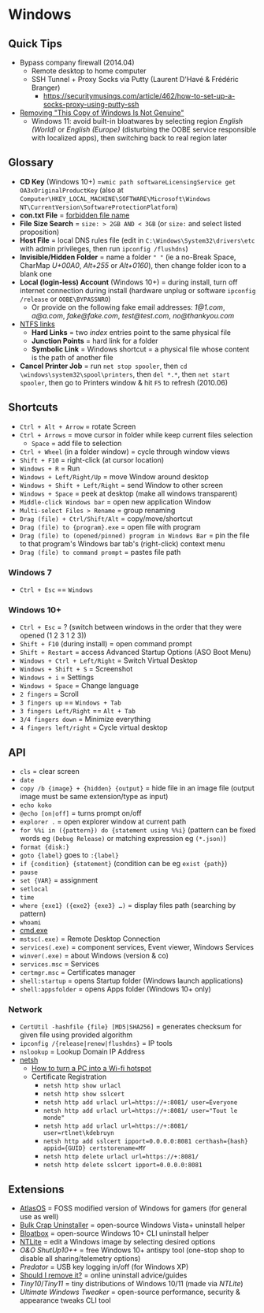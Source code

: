# Windows

## Quick Tips

* Bypass company firewall (2014.04)
  * Remote desktop to home computer
  * SSH Tunnel + Proxy Socks via Putty (Laurent D'Havé & Frédéric Branger)
    * <https://securitymusings.com/article/462/how-to-set-up-a-socks-proxy-using-putty-ssh>
* [Removing "This Copy of Windows Is Not Genuine"](https://appuals.com/removing-this-copy-of-windows-is-not-genuine)
  * Windows 11: avoid built-in bloatwares by selecting region _English (World)_ or _English (Europe)_ (disturbing the OOBE service responsible with localized apps), then switching back to real region later

## Glossary

* **CD Key** (Windows 10+) =`wmic path softwareLicensingService get OA3xOriginalProductKey` (also at `Computer\HKEY_LOCAL_MACHINE\SOFTWARE\Microsoft\Windows NT\CurrentVersion\SoftwareProtectionPlatform`)
* **con.txt File** = [forbidden file name](https://www.reddit.com/r/todayilearned/comments/a0zht/til_that_you_cant_create_a_file_in_windows_called/c0fcr5n)
* **File Size Search** = `size: > 2GB AND < 3GB` (or `size:` and select listed proposition)
* **Host File** = local DNS rules file (edit in `C:\Windows\System32\drivers\etc` with admin privileges, then run `ipconfig /flushdns`)
* **Invisible/Hidden Folder** = name a folder `" "` (ie a no-Break Space, CharMap _U+00A0_, _Alt+255_ or _Alt+0160_), then change folder icon to a blank one
* **Local (login-less) Account** (Windows 10+) = during install, turn off internet connection during install (hardware unplug or software `ipconfig /release` or `OOBE\BYPASSNRO`)
  * Or provide on the following fake email addresses:  _1@1.com_, _a@a.com_, _fake@fake.com_, _test@test.com_, _no@thankyou.com_
* [NTFS links](https://en.wikipedia.org/wiki/NTFS_links)
  * **Hard Links** = two _index_ entries point to the same physical file
  * **Junction Points** = hard link for a folder
  * **Symbolic Link** = Windows shortcut = a physical file whose content is the path of another file
* **Cancel Printer Job** = run `net stop spooler`, then `cd \windows\system32\spool\printers`, then  `del *.*`, then `net start spooler`, then go to Printers window & hit `F5` to refresh (2010.06)

## Shortcuts

* `Ctrl + Alt + Arrow` = rotate Screen
* `Ctrl + Arrows` = move cursor in folder while keep current files selection
  * `Space` = add file to selection
* `Ctrl + Wheel` (in a folder window) = cycle through window views
* `Shift + F10` = right-click (at cursor location)
* `Windows + R` = Run
* `Windows + Left/Right/Up` = move Window around desktop
* `Windows + Shift + Left/Right` = send Window to other screen
* `Windows + Space` = peek at desktop (make all windows transparent)
* `Middle-click Windows bar` = open new application Window
* `Multi-select Files > Rename` = group renaming
* `Drag (file) + Ctrl/Shift/Alt` = copy/move/shortcut
* `Drag (file) to {program}.exe` = open file with program
* `Drag (file) to (opened/pinned) program in Windows Bar` = pin the file to that program's Windows bar tab's (right-click) context menu
* `Drag (file) to command prompt` = pastes file path

### Windows 7

* `Ctrl + Esc` == `Windows`

### Windows 10+

* `Ctrl + Esc` = ? (switch between windows in the order that they were opened (1 2 3 1 2 3))
* `Shift + F10` (during install) = open command prompt
* `Shift + Restart` = access Advanced Startup Options (ASO Boot Menu)
* `Windows + Ctrl + Left/Right` = Switch Virtual Desktop
* `Windows + Shift + S` = Screenshot
* `Windows + i` = Settings
* `Windows + Space` = Change language
* `2 fingers` = Scroll
* `3 fingers up` == `Windows + Tab`
* `3 fingers Left/Right` == `Alt + Tab`
* `3/4 fingers down` = Minimize everything
* `4 fingers left/right` = Cycle virtual desktop

## API

* `cls` = clear screen
* `date`
* `copy /b {image} + {hidden} {output}` = hide file in an image file (output image must be same extension/type as input)
* `echo koko`
* `@echo [on|off]` = turns prompt on/off
* `explorer .` = open explorer window at current path
* `for %%i in ({pattern}) do {statement using %%i}` (pattern can be fixed words eg `(Debug Release)` or matching expression eg `(*.json)`)
* `format {disk:}`
* `goto {label}` goes to `:{label}`
* `if {condition} {statement}` (condition can be eg `exist {path}`)
* `pause`
* `set {VAR}` = assignment
* `setlocal`
* `time`
* `where {exe1} ({exe2} {exe3} …)` = display files path (searching by pattern)
* `whoami`
* [cmd.exe](https://en.wikipedia.org/wiki/Cmd.exe#Windows_NT_family)
* `mstsc(.exe)` = Remote Desktop Connection
* `services(.exe)` = component services, Event viewer, Windows Services
* `winver(.exe)` = about Windows (version & co)
* `services.msc` = Services
* `certmgr.msc` = Certificates manager
* `shell:startup` = opens Startup folder (Windows launch applications)
* `shell:appsfolder` = opens Apps folder (Windows 10+ only)

### Network

* `CertUtil -hashfile {file} [MD5|SHA256]` = generates checksum for given file using provided algorithm
* `ipconfig /{release|renew|flushdns}` = IP tools
* `nslookup` = Lookup Domain IP Address
* [netsh](https://en.wikipedia.org/wiki/Netsh)
  * [How to turn a PC into a Wi-fi hotspot](http://www.reddit.com/r/YouShouldKnow/comments/2bqfvi/ysk_how_to_turn_your_pc_into_a_wifi_hotspot)
  * Certificate Registration
    * `netsh http show urlacl`
    * `netsh http show sslcert`
    * `netsh http add urlacl url=https://+:8081/ user=Everyone`
    * `netsh http add urlacl url=https://+:8081/ user="Tout le monde"`
    * `netsh http add urlacl url=https://+:8081/ user=rtlnet\kdebruyn`
    * `netsh http add sslcert ipport=0.0.0.0:8081 certhash={hash} appid={GUID} certstorename=MY`
    * `netsh http delete urlacl url=https://+:8081/`
    * `netsh http delete sslcert ipport=0.0.0.0:8081`

## Extensions

* [AtlasOS](https://atlasos.net) = FOSS modified version of Windows for gamers (for general use as well)
* [Bulk Crap Uninstaller](https://www.bcuninstaller.com) = open-source Windows Vista+ uninstall helper
* [Bloatbox](https://github.com/builtbybel/bloatbox) = open-source Windows 10+ CLI uninstall helper
* [NTLite](https://www.ntlite.com) = edit a Windows image by selecting desired options
* _O&O ShutUp10++_ = free Windows 10+ antispy tool (one-stop shop to disable all sharing/telemetry options)
* _Predator_ = USB key logging in/off (for Windows XP)
* [Should I remove it?](https://www.shouldiremoveit.com) = online uninstall advice/guides
* _Tiny10_/_Tiny11_ = tiny distributions of Windows 10/11 (made via _NTLite_)
* _Ultimate Windows Tweaker_ = open-source performance, security & appearance tweaks CLI tool
